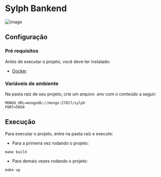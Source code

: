 # Sylph Bankend

![image](https://user-images.githubusercontent.com/37307099/209450444-ecbf09a2-f5c6-457b-b9c1-5ad55456277c.png)


## Configuração

### Pré requisitos 

Antes de executar o projeto, você deve ter instalado: 

- [Docker](https://www.docker.com/)

### Variáveis de ambiente

Na pasta raiz de seu projeto, crie um arquivo .env com o conteúdo a seguir: 

````
MONGO_URL=mongodb://mongo:27017/sylph
PORT=5050
````

## Execução

Para executar o projeto, entre na pasta raíz e execute: 

- Para a primeira vez rodando o projeto: 

````
make build
````

- Para demais vezes rodando o projeto: 

````
make up
````
